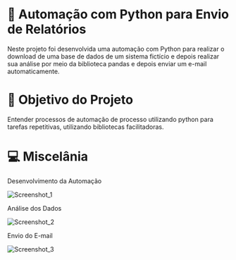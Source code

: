 # :robot: Automação com Python para Envio de Relatórios
Neste projeto foi desenvolvida uma automação com Python para realizar o download de uma base de dados de um sistema fictício e depois realizar sua análise por meio da biblioteca pandas e depois enviar um e-mail automaticamente. 

# :bookmark_tabs:	Objetivo do Projeto
Entender processos de automação de processo utilizando python para tarefas repetitivas, utilizando bibliotecas facilitadoras.

# 💻 Miscelânia

Desenvolvimento da Automação

![Screenshot_1](https://user-images.githubusercontent.com/93956726/180903918-65627424-8593-4d7c-a311-053e0beed178.png)

Análise dos Dados

![Screenshot_2](https://user-images.githubusercontent.com/93956726/180903982-b38a15ef-2a82-4f34-bd06-56387ab11dbc.png)

Envio do E-mail

![Screenshot_3](https://user-images.githubusercontent.com/93956726/180904016-ea650764-f0b9-4a6e-b8ba-1ebc8167758f.png)
